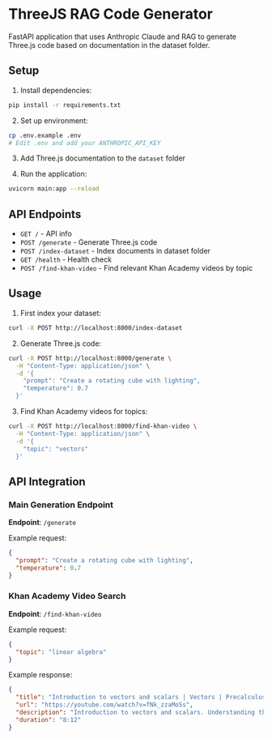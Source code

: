 # ThreeJS RAG Code Generator

FastAPI application that uses Anthropic Claude and RAG to generate Three.js code based on documentation in the dataset folder.

## Setup

1. Install dependencies:
```bash
pip install -r requirements.txt
```

2. Set up environment:
```bash
cp .env.example .env
# Edit .env and add your ANTHROPIC_API_KEY
```

3. Add Three.js documentation to the `dataset` folder

4. Run the application:
```bash
uvicorn main:app --reload
```

## API Endpoints

- `GET /` - API info
- `POST /generate` - Generate Three.js code  
- `POST /index-dataset` - Index documents in dataset folder
- `GET /health` - Health check
- `POST /find-khan-video` - Find relevant Khan Academy videos by topic

## Usage

1. First index your dataset:
```bash
curl -X POST http://localhost:8000/index-dataset
```

2. Generate Three.js code:
```bash
curl -X POST http://localhost:8000/generate \
  -H "Content-Type: application/json" \
  -d '{
    "prompt": "Create a rotating cube with lighting",
    "temperature": 0.7
  }'
```

3. Find Khan Academy videos for topics:
```bash
curl -X POST http://localhost:8000/find-khan-video \
  -H "Content-Type: application/json" \
  -d '{
    "topic": "vectors"
  }'
```

## API Integration

### Main Generation Endpoint

**Endpoint**: `/generate`

Example request:
```json
{
  "prompt": "Create a rotating cube with lighting",
  "temperature": 0.7
}
```

### Khan Academy Video Search

**Endpoint**: `/find-khan-video`

Example request:
```json
{
  "topic": "linear algebra"
}
```

Example response:
```json
{
  "title": "Introduction to vectors and scalars | Vectors | Precalculus | Khan Academy",
  "url": "https://youtube.com/watch?v=fNk_zzaMoSs",
  "description": "Introduction to vectors and scalars. Understanding that vectors have both magnitude and direction...",
  "duration": "8:12"
}
